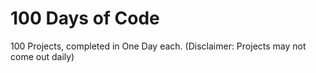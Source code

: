 # 100 Days of Code
100 Projects, completed in One Day each.
(Disclaimer: Projects may not come out daily)
